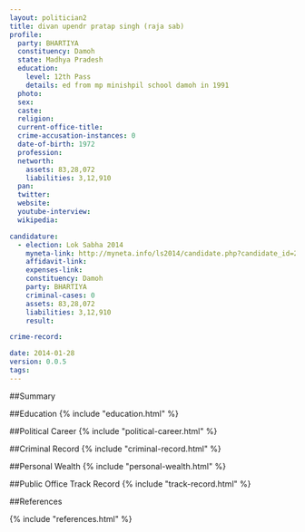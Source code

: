 ```yaml
---
layout: politician2
title: divan upendr pratap singh (raja sab)
profile: 
  party: BHARTIYA
  constituency: Damoh
  state: Madhya Pradesh
  education: 
    level: 12th Pass
    details: ed from mp minishpil school damoh in 1991
  photo: 
  sex: 
  caste: 
  religion: 
  current-office-title: 
  crime-accusation-instances: 0
  date-of-birth: 1972
  profession: 
  networth: 
    assets: 83,28,072
    liabilities: 3,12,910
  pan: 
  twitter: 
  website: 
  youtube-interview: 
  wikipedia: 

candidature: 
  - election: Lok Sabha 2014
    myneta-link: http://myneta.info/ls2014/candidate.php?candidate_id=2922
    affidavit-link: 
    expenses-link: 
    constituency: Damoh 
    party: BHARTIYA
    criminal-cases: 0
    assets: 83,28,072
    liabilities: 3,12,910
    result:  

crime-record: 

date: 2014-01-28
version: 0.0.5
tags: 
---
```

##Summary


##Education
{% include "education.html" %}


##Political Career
{% include "political-career.html" %}


##Criminal Record
{% include "criminal-record.html" %}


##Personal Wealth
{% include "personal-wealth.html" %}


##Public Office Track Record
{% include "track-record.html" %}


##References


{% include "references.html" %}
